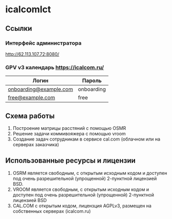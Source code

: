 # icalcomlct

## Ссылки

### Интерфейс администратора
http://62.113.107.72:8080/

### GPV v3 календарь https://icalcom.ru/ 
| Логин  | Пароль |
| ------------- | ------------- |
| onboarding@example.com  | onboarding  |
| free@example.com | free  |


## Схема работы

1. Построение матрицы расстяний с помощью OSMR
2. Решение  задачи коммивояжера с помощью vroom
3. Создание задач сотрудникам в сервисе cal.com (облачном или на серверах заказчика)

## Использованные ресурсы и лицензии

1.  OSRM является свободным, с открытым исходным кодом и доступен под очень разрешительной (упрощенной) 2-пунктной лицензией BSD.
2.  VROOM является свободным, с открытым исходным кодом и доступен под очень разрешительной (упрощенной) 2-пунктной лицензией BSD
3.  CAL.COM с открытым кодом, лицензция AGPLv3, размещен на собственных серверах (icalcom.ru)

